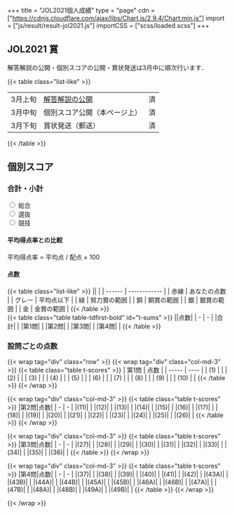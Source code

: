 +++
title = "JOL2021個人成績"
type = "page"
cdn = ["https://cdnjs.cloudflare.com/ajax/libs/Chart.js/2.9.4/Chart.min.js"]
import = ["js/result/result-jol2021.js"]
importCSS = ["scss/loaded.scss"]
+++

## JOL2021 賞

<p id="result"></p>

解答解説の公開・個別スコアの公開・賞状発送は3月中に順次行います．

{{< table class="list-like" >}}

||                                    ||
| ------- | ------------------------------- | - |
| 3月上旬 | [解答解説の公開](/preparation/) | 済  |
| 3月中旬 | 個別スコア公開（本ページ上）    | 済  |
| 3月下旬 | 賞状発送（郵送）                | 済 |

{{< /table >}}

<!-- 賞状を獲得された方は以下の氏名・郵送先住所をご確認いただき，修正が必要な場合は **3月14日（日）** までに修正してください．修正は以下の情報を書き換えて修正ボタンを押すことで完了します．

<form id="form" onsubmit="infoSubmit(); return false;" class="needs-validation">
    <div class="form-group was-validated">
        <label for="input-name">氏名(フルネーム)</label>
        <input required class="form-control" id="input-name">
        <small id="input-name-roman-help" class="form-text text-muted">郵送時の宛名・賞状への記名に用います．</small>
    </div>
    <div class="form-group was-validated">
        <label for="input-name-roman">氏名(ローマ字)</label>
        <input required pattern="^[0-9A-Za-z\s]+$" class="form-control" id="input-name-roman" aria-describedby="input-name-roman-help">
        <small id="input-name-roman-help" class="form-text text-muted">半角英数．例) Namae Myouji / MYOUJI Namae<br>こちらで大文字小文字・スペースなどを調整した後，賞状への記名に用います．名字名前の順番やスペルが希望通りか確認してください．</small>
    </div>
    <div class="form-group was-validated">
        <label for="input-zipcode">郵便番号</label>
        <input name="zipcode" required pattern="^[0-9\-]+$" class="form-control" id="input-zipcode" aria-describedby="input-zipcode-help">
        <small id="input-zipcode-help" class="form-text text-muted"></small>
    </div>
    <div class="form-group was-validated">
        <label for="input-address">住所</label>
        <input name="address" required class="form-control" id="input-address" aria-describedby="input-address-help">
        <small id="input-address-help" class="form-text text-muted"></small>
    </div>
    <button disabled id="update-info" type="submit" class="btn btn-primary">修正</button>
</form> -->

## 個別スコア

### 合計・小計

<div class="row justify-content-around">
    <div class="col-12 text-center mb-3">
        <div class="custom-control custom-radio custom-control-inline">
            <input type="radio" id="sums-chart-none" name="chartMode" class="custom-control-input" onclick="updateSums()">
            <label class="custom-control-label" for="sums-chart-none">総合</label>
        </div>
        <div class="custom-control custom-radio custom-control-inline">
            <input type="radio" id="sums-chart-flag" name="chartMode" class="custom-control-input" onclick="updateSums('flag')">
            <label class="custom-control-label" for="sums-chart-flag">選抜</label>
        </div>
        <div class="custom-control custom-radio custom-control-inline">
            <input type="radio" id="sums-chart-award" name="chartMode" class="custom-control-input" onclick="updateSums('award')">
            <label class="custom-control-label" for="sums-chart-award">競技</label>
        </div>
    </div>
    <div class="col-md-6 col-lg-4 mb-3">
        <h4 class="h5"><a class="text-reset text-decoration-none dottedUnderline" data-bs-toggle="collapse" data-bs-target="#collapseAvgScoreRateNote" role="button" aria-expanded="false" aria-controls="collapseAvgScoreRateNote">平均得点率</a>との比較</h4>
        <p class="collapse small mb-0" id="collapseAvgScoreRateNote">平均得点率 = 平均点 / 配点 × 100</p>
        <div class="chart-container" style="position: relative;">
            <canvas id="c-sums"></canvas>
        </div>
    </div>
    <div class="col-md-4 col-lg-4">
    <h4 class="h5"><a class="text-reset text-decoration-none dottedUnderline" data-bs-toggle="collapse" data-bs-target="#collapseScoreNote" role="button" aria-expanded="false" aria-controls="collapseScoreNote">点数</a></h4>
    <div class="collapse small mb-0" id="collapseScoreNote">
{{< table class="list-like" >}}
||              |
| ------ | ------------ |
| 赤線   | あなたの点数 |
| グレー | 平均点以下   |
| 緑     | 努力賞の範囲 |
| 銅     | 銅賞の範囲   |
| 銀     | 銀賞の範囲   |
| 金     | 金賞の範囲   |
{{< /table >}}
    </div>
{{< table class="table table-tdfirst-bold" id="t-sums" >}}
||点数|
| - | - |
|合計|   |
|第1問|   |
|第2問|   |
|第3問|   |
|第4問|   |
{{< /table >}}
    </div>
</div>

### 設問ごとの点数

{{< wrap tag="div" class="row" >}}
{{< wrap tag="div" class="col-md-3" >}}
{{< table class="table t-scores" >}}
| 第1問 | 点数 |
| ----- | ---- |
| (1)     |      |
| (2)     |      |
| (3)     |      |
| (4)     |      |
| (5)     |      |
| (6)     |      |
| (7)     |      |
| (8)     |      |
| (9)     |      |
| (10)    |      |
{{< /table >}}
{{< /wrap >}}

{{< wrap tag="div" class="col-md-3" >}}
{{< table class="table t-scores" >}}
|第2問|点数|
| - | - |
|(11)|   |
|(12)|   |
|(13)|   |
|(14)|   |
|(15)|   |
|(16)|   |
|(17)|   |
|(18)|   |
|(19)|   |
|(20)|   |
|(21)|   |
|(22)|   |
|(23)|   |
|(24)|   |
|(25)|   |
|(26)|   |
{{< /table >}}
{{< /wrap >}}

{{< wrap tag="div" class="col-md-3" >}}
{{< table class="table t-scores" >}}
|第3問|点数|
| - | - |
|(27)|   |
|(28)|   |
|(29)|   |
|(30)|   |
|(31)|   |
|(32)|   |
|(33)|   |
|(34)|   |
|(35)|   |
|(36)|   |
{{< /table >}}
{{< /wrap >}}

{{< wrap tag="div" class="col-md-3" >}}
{{< table class="table t-scores" >}}
|第4問|点数|
| - | - |
|(37)|   |
|(38)|   |
|(39)|   |
|(40)|   |
|(41)|   |
|(42)|   |
|(43A)|   |
|(43B)|   |
|(44A)|   |
|(44B)|   |
|(45A)|   |
|(45B)|   |
|(46A)|   |
|(46B)|   |
|(47A)|   |
|(47B)|   |
|(48A)|   |
|(48B)|   |
|(49A)|   |
|(49B)|   |
{{< /table >}}
{{< /wrap >}}

{{< /wrap >}}

